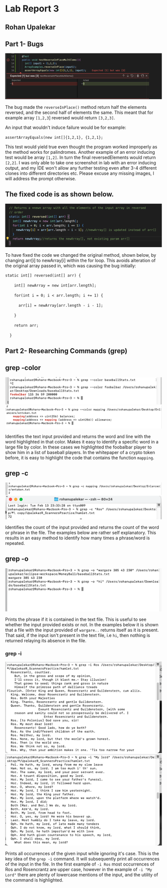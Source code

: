 # Lab Report 3
## Rohan Upalekar

## Part 1- Bugs


![Image](reverseInPlaceBug.png)

The bug made the `reverseInPlace()` method return half the elements reversed, and the second half of elements the same. This meant that for example array `[1,2,3`] reversed would return `[3,2,3]`. 

An input that wouldn't induce failure would be for example: 


`assertArrayEquals(new int[]{1,2,1}, {1,2,1};` 

This test would yield true even thought the program worked improperly as the method works for palindromes. Another example of an error inducing test would be array `[1,2]`. In turn the final reversedElements would return `[2,2]`. I was only able to take one screenshot in lab with an error inducing output, and my IDE won't allow any further testing even after 3-4 different clones into different directories etc. Please excuse any missing images, I will address the prompt otherwise. 



## The fixed code is as shown below.
![Image](reversedArrUpdated.png)

To have fixed the code we changed the original method, shown below, by changing arr[i] to newArray[i] within the for loop. This avoids alteration of the original array passed in, which was causing the bug initially:


```
static int[] reversed(int[] arr) {

    int[] newArray = new int[arr.length];

    for(int i = 0; i < arr.length; i += 1) {

      arr[i] = newArray[arr.length - i - 1];

    }

    return arr;

  }

```


## Part 2- Researching Commands (grep)
## grep -color

![Image](grep11.png)
![Image](grep12.png)


Identifies the text input provided and returns the word and line with the word highlighted in that color. Makes it easy to identify a specific word in a large file by color. In these cases we highlighted the foobalbar player to show him in a list of baseball players. In the whitepaper of a crypto token before, it is easy to highlight the code that contains the function `mapping`. 
## grep -c

![Image](grep21.png)
![Image](grep222.png)


Identifies the count of the input provided and returns the count of the word or phrase in the file. The examples below are rather self explanatory. This results in an easy method to identify how many times a phrase/word is repeated. 


## grep -o

![Image](grep31.png)

Prints the phrase if it is contained in the text file. This is useful to see whether the input provided exists or not. In the examples below it is shown that a file with the input provided of `wargare..` returns itself as it is present. That said, if the input isn't present in the text file, i.e `hi`, then nothing is returned relaying its absence in the file. 

### grep -i


![Image](grep41.png)
![Image](grep42.png)

Prints all occurrences of the given input while ignoring it's case. This is the key idea of the `grep -i` command. It will subsequently print all occurrences of the input in the file. In the first example of `-i Ros` most occurrences of Ros and Rosencrantz are upper case, however in the example of `-i "My Lord"` there are plenty of lowercase mentions of the input, and the utility of the command is highlighted. 
